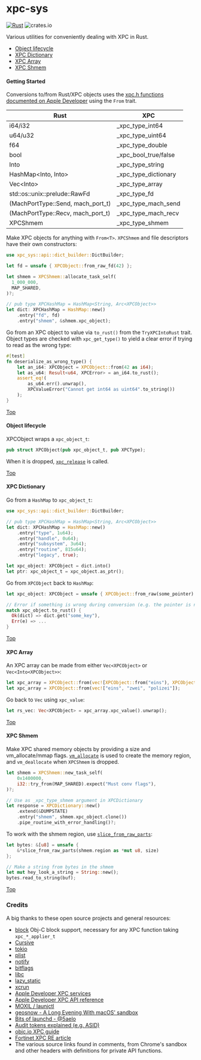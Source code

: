 # xpc-sys

[![Rust](https://github.com/mach-kernel/launchk/actions/workflows/rust.yml/badge.svg?branch=master)](https://github.com/mach-kernel/launchk/actions/workflows/rust.yml) ![crates.io](https://img.shields.io/crates/v/xpc-sys.svg)

Various utilities for conveniently dealing with XPC in Rust.

- [Object lifecycle](#object-lifecycle)
- [XPC Dictionary](#xpc-dictionary)
- [XPC Array](#xpc-array)
- [XPC Shmem](#xpc-shmem)

#### Getting Started

Conversions to/from Rust/XPC objects uses the [xpc.h functions documented on Apple Developer](https://developer.apple.com/documentation/xpc/xpc_services_xpc_h?language=objc) using the `From` trait.

| Rust                                   | XPC                        |
|----------------------------------------|----------------------------|
| i64/i32                                | _xpc_type_int64            |
| u64/u32                                | _xpc_type_uint64           |
| f64                                    | _xpc_type_double           |
| bool                                   | _xpc_bool_true/false       |
| Into<String>                           | _xpc_type_string           |
| HashMap<Into<String>, Into<XPCObject>> | _xpc_type_dictionary       |
| Vec<Into<XPCObject>>                   | _xpc_type_array            |
| std::os::unix::prelude::RawFd          | _xpc_type_fd               |
| (MachPortType::Send, mach_port_t)      | _xpc_type_mach_send        |
| (MachPortType::Recv, mach_port_t)      | _xpc_type_mach_recv        |
| XPCShmem                               | _xpc_type_shmem            |

Make XPC objects for anything with `From<T>`. `XPCShmem` and file descriptors have their own constructors:
```rust
use xpc_sys::api::dict_builder::DictBuilder;

let fd = unsafe { XPCObject::from_raw_fd(42) };

let shmem = XPCShmem::allocate_task_self(
  1_000_000,
  MAP_SHARED,
)?;

// pub type XPCHashMap = HashMap<String, Arc<XPCObject>>
let dict: XPCHashMap = HashMap::new()
    .entry("fd", fd)
    .entry("shmem", &shmem.xpc_object);
```

Go from an XPC object to value via `to_rust()` from the `TryXPCIntoRust` trait. Object types are checked with `xpc_get_type()` to yield a clear error if trying to read as the wrong type:
```rust
#[test]
fn deserialize_as_wrong_type() {
    let an_i64: XPCObject = XPCObject::from(42 as i64);
    let as_u64: Result<u64, XPCError> = an_i64.to_rust();
    assert_eq!(
        as_u64.err().unwrap(),
        XPCValueError("Cannot get int64 as uint64".to_string())
    );
}
```

[Top](#xpc-sys)

#### Object lifecycle

XPCObject wraps a `xpc_object_t`:

```rust
pub struct XPCObject(pub xpc_object_t, pub XPCType);
```

When it is dropped, [`xpc_release`](https://developer.apple.com/documentation/xpc/1505851-xpc_release) is called.

[Top](#xpc-sys)

#### XPC Dictionary

Go from a `HashMap` to `xpc_object_t`:

```rust
use xpc_sys::api::dict_builder::DictBuilder;

// pub type XPCHashMap = HashMap<String, Arc<XPCObject>>
let dict: XPCHashMap = HashMap::new()
    .entry("type", 1u64);
    .entry("handle", 0u64);
    .entry("subsystem", 3u64);
    .entry("routine", 815u64);
    .entry("legacy", true);

let xpc_object: XPCObject = dict.into()
let ptr: xpc_object_t = xpc_object.as_ptr();
```

Go from `XPCObject` back to `HashMap`:

```rust
let xpc_object: XPCObject = unsafe { XPCObject::from_raw(some_pointer) };

// Error if something is wrong during conversion (e.g. the pointer is not a XPC dictionary)
match xpc_object.to_rust() {
  Ok(dict) => dict.get("some_key"),
  Err(e) => ...
}
```

[Top](#xpc-sys)

#### XPC Array

An XPC array can be made from either `Vec<XPCObject>` or `Vec<Into<XPCObject>>`:

```rust
let xpc_array = XPCObject::from(vec![XPCObject::from("eins"), XPCObject::from("zwei"), XPCObject::from("polizei")]);
let xpc_array = XPCObject::from(vec!["eins", "zwei", "polizei"]);
```

Go back to `Vec` using `xpc_value`:

```rust
let rs_vec: Vec<XPCObject> = xpc_array.xpc_value().unwrap();
```

[Top](#xpc-sys)

#### XPC Shmem

Make XPC shared memory objects by providing a size and vm_allocate/mmap flags. [`vm_allocate`](https://developer.apple.com/library/archive/documentation/Performance/Conceptual/ManagingMemory/Articles/MemoryAlloc.html) is used to create the memory region, and `vm_deallocate` when `XPCShmem` is dropped.

```rust
let shmem = XPCShmem::new_task_self(
    0x1400000,
    i32::try_from(MAP_SHARED).expect("Must conv flags"),
)?;

// Use as _xpc_type_shmem argument in XPCDictionary
let response = XPCDictionary::new()
    .extend(&DUMPSTATE)
    .entry("shmem", shmem.xpc_object.clone())
    .pipe_routine_with_error_handling()?;
```

To work with the shmem region, use [`slice_from_raw_parts`](https://doc.rust-lang.org/std/slice/fn.from_raw_parts.html):

```rust
let bytes: &[u8] = unsafe {
    &*slice_from_raw_parts(shmem.region as *mut u8, size)
};

// Make a string from bytes in the shmem
let mut hey_look_a_string = String::new();
bytes.read_to_string(buf);
```

[Top](#xpc-sys)

### Credits

A big thanks to these open source projects and general resources:

- [block](https://crates.io/crates/block) Obj-C block support, necessary for any XPC function taking `xpc_*_applier_t`  
- [Cursive](https://github.com/gyscos/cursive)
- [tokio](https://github.com/tokio-rs/tokio)
- [plist](https://crates.io/crates/plist)
- [notify](https://docs.rs/notify/4.0.16/notify/)
- [bitflags](https://docs.rs/bitflags/1.2.1/bitflags/)  
- [libc](https://crates.io/crates/libc)
- [lazy_static](https://crates.io/crates/lazy_static)
- [xcrun](https://crates.io/crates/xcrun)
- [Apple Developer XPC services](https://developer.apple.com/library/archive/documentation/MacOSX/Conceptual/BPSystemStartup/Chapters/CreatingXPCServices.html)  
- [Apple Developer XPC API reference](https://developer.apple.com/documentation/xpc?language=objc)  
- [MOXIL / launjctl](http://newosxbook.com/articles/jlaunchctl.html)  
- [geosnow - A Long Evening With macOS' sandbox](https://geosn0w.github.io/A-Long-Evening-With-macOS%27s-Sandbox/)  
- [Bits of launchd - @5aelo](https://saelo.github.io/presentations/bits_of_launchd.pdf)  
- [Audit tokens explained (e.g. ASID)](https://knight.sc/reverse%20engineering/2020/03/20/audit-tokens-explained.html)  
- [objc.io XPC guide](https://www.objc.io/issues/14-mac/xpc/)
- [Fortinet XPC RE article](https://www.fortinet.com/blog/threat-research/a-look-into-xpc-internals--reverse-engineering-the-xpc-objects)
- The various source links found in comments, from Chrome's sandbox and other headers with definitions for private API functions.
